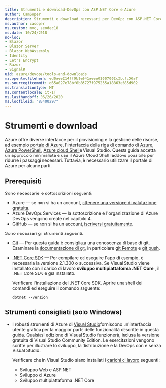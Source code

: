 ```yaml
---
title: Strumenti e download-DevOps con ASP.NET Core e Azure
author: CamSoper
description: Strumenti e download necessari per DevOps con ASP.NET Core e Azure.
ms.author: casoper
ms.custom: mvc, seodec18
ms.date: 10/24/2018
no-loc:
- Blazor
- Blazor Server
- Blazor WebAssembly
- Identity
- Let's Encrypt
- Razor
- SignalR
uid: azure/devops/tools-and-downloads
ms.openlocfilehash: ed8aee214ff9b9e941aeea01887882c3bdfc56a7
ms.sourcegitcommit: d65a027e78bf0b83727f975235a18863e685d902
ms.translationtype: MT
ms.contentlocale: it-IT
ms.lasthandoff: 06/26/2020
ms.locfileid: "85400297"
---
```

# <a name="tools-and-downloads"></a>Strumenti e download

Azure offre diverse interfacce per il provisioning e la gestione delle risorse, ad esempio [portale di Azure](https://portal.azure.com), l'interfaccia della riga di comando di [Azure](/cli/azure/), [Azure PowerShell](/powershell/azure/overview), [Azure cloud Shell](https://shell.azure.com/bash)e Visual Studio. Questa guida accetta un approccio minimalista e usa il Azure Cloud Shell laddove possibile per ridurre i passaggi necessari. Tuttavia, è necessario utilizzare il portale di Azure per alcune parti.

## <a name="prerequisites"></a>Prerequisiti

Sono necessarie le sottoscrizioni seguenti:

* Azure &mdash; se non si ha un account, [ottenere una versione di valutazione gratuita](https://azure.microsoft.com/free/dotnet/).
* Azure DevOps Services &mdash; la sottoscrizione e l'organizzazione di Azure DevOps vengono create nel capitolo 4.
* GitHub &mdash; se non si ha un account, [iscriversi gratuitamente](https://github.com/join).

Sono necessari gli strumenti seguenti:

* [Git](https://git-scm.com/downloads) &mdash; Per questa guida è consigliata una conoscenza di base di git. Esaminare la [documentazione di git](https://git-scm.com/doc), in particolare [git Remote](https://git-scm.com/docs/git-remote) e [git push](https://git-scm.com/docs/git-push).
* [.NET Core SDK](https://dotnet.microsoft.com/download/) &mdash; Per compilare ed eseguire l'app di esempio, è necessaria la versione 2.1.300 o successiva. Se Visual Studio viene installato con il carico di lavoro **sviluppo multipiattaforma .NET Core** , il .NET Core SDK è già installato.

    Verificare l'installazione del .NET Core SDK. Aprire una shell dei comandi ed eseguire il comando seguente:

    ```dotnetcli
    dotnet --version
    ```

## <a name="recommended-tools-windows-only"></a>Strumenti consigliati (solo Windows)

* I robusti strumenti di Azure di [Visual Studio](https://visualstudio.microsoft.com)forniscono un'interfaccia utente grafica per la maggior parte delle funzionalità descritte in questa guida. Qualsiasi edizione di Visual Studio funzionerà, inclusa la versione gratuita di Visual Studio Community Edition. Le esercitazioni vengono scritte per illustrare lo sviluppo, la distribuzione e la DevOps con e senza Visual Studio.

  Verificare che in Visual Studio siano installati i [carichi di lavoro](/visualstudio/install/modify-visual-studio) seguenti:

  * Sviluppo Web e ASP.NET
  * Sviluppo di Azure
  * Sviluppo multipiattaforma .NET Core
